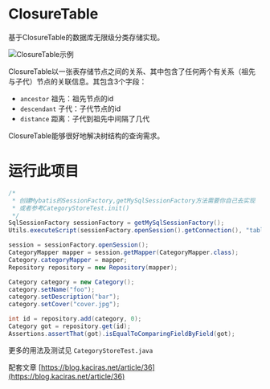 # ClosureTable

基于ClosureTable的数据库无限级分类存储实现。

![ClosureTable示例](https://github.com/Kaciras/ClosureTableCateogryStore/blob/master/ClosureTable.png)

ClosureTable以一张表存储节点之间的关系、其中包含了任何两个有关系（祖先与子代）节点的关联信息。其包含3个字段：
                                                     
* `ancestor` 祖先：祖先节点的id
* `descendant` 子代：子代节点的id
* `distance` 距离：子代到祖先中间隔了几代

ClosureTable能够很好地解决树结构的查询需求。

# 运行此项目

```java
/*
 * 创建Mybatis的SessionFactory,getMySqlSessionFactory方法需要你自己去实现
 * 或者参考CategoryStoreTest.init()
 */
SqlSessionFactory sessionFactory = getMySqlSessionFactory();
Utils.executeScript(sessionFactory.openSession().getConnection(), "table.sql"); //运行建表脚本

session = sessionFactory.openSession();
CategoryMapper mapper = session.getMapper(CategoryMapper.class);
Category.categoryMapper = mapper;
Repository repository = new Repository(mapper);

Category category = new Category();
category.setName("foo");
category.setDescription("bar");
category.setCover("cover.jpg");

int id = repository.add(category, 0);
Category got = repository.get(id);
Assertions.assertThat(got).isEqualToComparingFieldByField(got);
```

更多的用法及测试见 `CategoryStoreTest.java`

配套文章 [https://blog.kaciras.net/article/36](https://blog.kaciras.net/article/36)